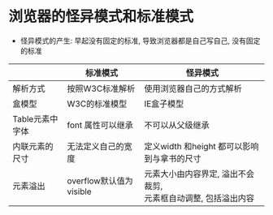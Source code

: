 # 浏览器的怪异模式和标准模式

- 怪异模式的产生: 早起没有固定的标准, 导致浏览器都是自己写自己, 没有固定的标准

|                 | 标准模式                | 怪异模式                                                          |
| --------------- | ----------------------- | ----------------------------------------------------------------- |
| 解析方式        | 按照W3C标准解析         | 使用浏览器自己的方式解析                                          |
| 盒模型          | W3C的标准模型           | IE盒子模型                                                        |
| Table元素中字体 | font 属性可以继承       | 不可以从父级继承                                                  |
| 内联元素的尺寸  | 无法定义自己的宽度      | 定义width 和height 都可以影响到与拿书的尺寸                       |
| 元素溢出        | overflow默认值为visible | 元素大小由内容界定, 溢出不会裁剪,<br>元素框自动调整, 包括溢出内容 |
